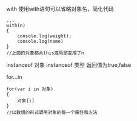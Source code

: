 with
使用with语句可以省略对象名，简化代码
```
...
with(n)
{
	console.log(weight);
	console.log(name)
}
//上面的对象都从this或局部变成了n
```

instanceof
对象 instanceof 类型
返回值为true,false

for...in
```
for(var i in 对象)
{
	对象[i]
}
//以数组的形式调用对象的每一个属性和方法
```